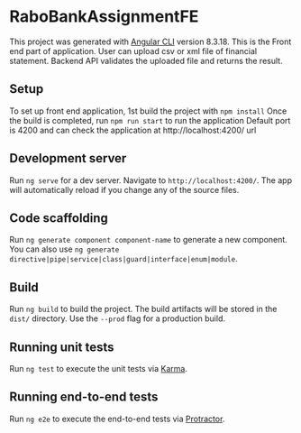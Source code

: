 # RaboBankAssignmentFE

This project was generated with [Angular CLI](https://github.com/angular/angular-cli) version 8.3.18.
This is the Front end part of application. User can upload csv or xml file of financial statement.
Backend API validates the uploaded file and returns the result.

## Setup
To set up front end application, 1st build the project with `npm install`
Once the build is completed, run `npm run start` to run the application
Default port is 4200 and can check the application at http://localhost:4200/ url

## Development server

Run `ng serve` for a dev server. Navigate to `http://localhost:4200/`. The app will automatically reload if you change any of the source files.

## Code scaffolding

Run `ng generate component component-name` to generate a new component. You can also use `ng generate directive|pipe|service|class|guard|interface|enum|module`.

## Build

Run `ng build` to build the project. The build artifacts will be stored in the `dist/` directory. Use the `--prod` flag for a production build.

## Running unit tests

Run `ng test` to execute the unit tests via [Karma](https://karma-runner.github.io).

## Running end-to-end tests

Run `ng e2e` to execute the end-to-end tests via [Protractor](http://www.protractortest.org/).
